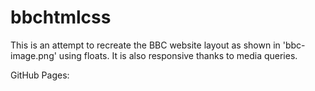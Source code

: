 # bbchtmlcss  
This is an attempt to recreate the BBC website layout as shown in 'bbc-image.png' using floats. It is also responsive thanks to media queries.  

GitHub Pages: 